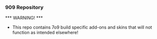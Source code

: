 ### 909 Repository

***  WARNING!  ***<br>
  
- This repo contains 7o9 build specific add-ons and skins that will not function as intended elsewhere!<br>



